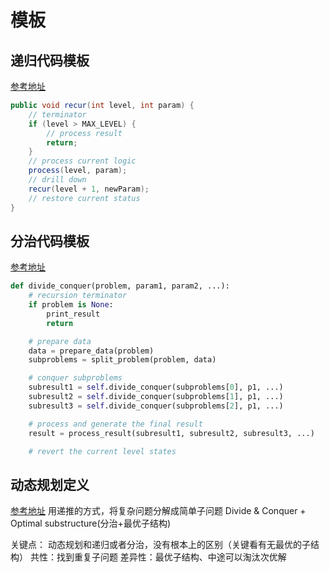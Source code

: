 # 模板
## 递归代码模板
[参考地址](https://shimo.im/docs/EICAr9lRPUIPHxsH/read)
```java
public void recur(int level, int param) {
    // terminator
    if (level > MAX_LEVEL) {
        // process result
        return;
    }
    // process current logic
    process(level, param);
    // drill down
    recur(level + 1, newParam);
    // restore current status
}
```
## 分治代码模板
[参考地址](https://shimo.im/docs/zvlDqLLMFvcAF79A)
```python
def divide_conquer(problem, param1, param2, ...):
    # recursion terminator
    if problem is None:
        print_result
        return

    # prepare data
    data = prepare_data(problem)
    subproblems = split_problem(problem, data)

    # conquer subproblems
    subresult1 = self.divide_conquer(subproblems[0], p1, ...)
    subresult2 = self.divide_conquer(subproblems[1], p1, ...)
    subresult3 = self.divide_conquer(subproblems[2], p1, ...)

    # process and generate the final result
    result = process_result(subresult1, subresult2, subresult3, ...)

    # revert the current level states
```
## 动态规划定义
[参考地址](https://en.wikipedia.org/wiki/Dynamic_programming)
用递推的方式，将复杂问题分解成简单子问题
Divide & Conquer + Optimal substructure(分治+最优子结构)

关键点：
动态规划和递归或者分治，没有根本上的区别（关键看有无最优的子结构）
共性：找到重复子问题
差异性：最优子结构、中途可以淘汰次优解
